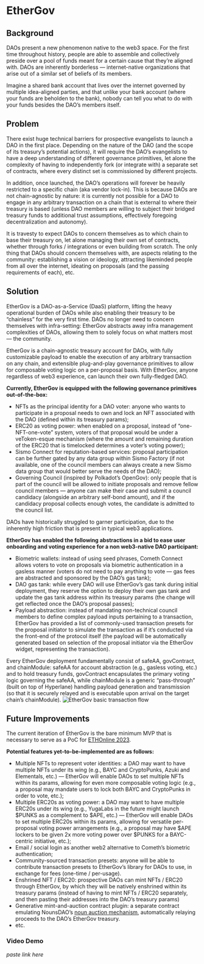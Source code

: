 # EtherGov

## Background
DAOs present a new phenomenon native to the web3 space. For the first time throughout history, people are able to assemble and collectively preside over a pool of funds meant for a certain cause that they’re aligned with. DAOs are inherently borderless — internet-native organizations that arise out of a similar set of beliefs of its members.

Imagine a shared bank account that lives over the internet governed by multiple idea-aligned parties, and that unlike your bank account (where your funds are beholden to the bank), nobody can tell you what to do with your funds besides the DAO’s members itself.

## Problem
There exist huge technical barriers for prospective evangelists to launch a DAO in the first place. Depending on the nature of the DAO (and the scope of its treasury’s potential actions), it will require the DAO’s evangelists to have a deep understanding of different governance primitives, let alone the complexity of having to independently fork (or integrate with) a separate set of contracts, where every distinct set is commissioned by different projects.

In addition, once launched, the DAO’s operations will forever be heavily restricted to a specific chain (aka vendor lock-in). This is because DAOs are not chain-agnostic by nature: it is currently not possible for a DAO to engage in any arbitrary transaction on a chain that is external to where their treasury is based (unless DAO members are willing to subject their bridged treasury funds to additional trust assumptions, effectively foregoing decentralization and autonomy).

It is travesty to expect DAOs to concern themselves as to which chain to base their treasury on, let alone managing their own set of contracts, whether through forks / integrations or even building from scratch. The only thing that DAOs should concern themselves with, are aspects relating to the community: establishing a vision or ideology, attracting likeminded people from all over the internet, ideating on proposals (and the passing requirements of each), etc.

## Solution
EtherGov is a DAO-as-a-Service (DaaS) platform, lifting the heavy operational burden of DAOs while also enabling their treasury to be “chainless” for the very first time. DAOs no longer need to concern themselves with infra-setting: EtherGov abstracts away infra management complexities of DAOs, allowing them to solely focus on what matters most — the community.

EtherGov is a chain-agnostic treasury account for DAOs, with fully customizable payload to enable the execution of any arbitrary transaction on any chain, and extensible plug-and-play governance primitives to allow for composable voting logic on a per-proposal basis. With EtherGov, anyone regardless of web3 experience, can launch their own fully-fledged DAO.

**Currently, EtherGov is equipped with the following governance primitives out-of-the-box:**
- NFTs as the principal identity for a DAO voter: anyone who wants to participate in a proposal needs to own and lock an NFT associated with the DAO (defined within its treasury params);
- ERC20 as voting power: when enabled on a proposal, instead of “one-NFT-one-vote” system, voters of that proposal would be under a veToken-esque mechanism (where the amount and remaining duration of the ERC20 that is timelocked determines a voter’s voting power);
- Sismo Connect for reputation-based services: proposal participation can be further gated by any data group within Sismo Factory (if not available, one of the council members can always create a new Sismo data group that would better serve the needs of the DAO);
- Governing Council (inspired by Polkadot’s OpenGov): only people that is part of the council will be allowed to initiate proposals and remove fellow council members — anyone can make their case and submit a council candidacy (alongside an arbitrary self-bond amount), and if the candidacy proposal collects enough votes, the candidate is admitted to the council list.

DAOs have historically struggled to garner participation, due to the inherently high friction that is present in typical web3 applications.

**EtherGov has enabled the following abstractions in a bid to ease user onboarding and voting experience for a non web3-native DAO participant:**
- Biometric wallets: instead of using seed phrases, Cometh Connect allows voters to vote on proposals via biometric authentication in a gasless manner (voters do not need to pay anything to vote — gas fees are abstracted and sponsored by the DAO’s gas tank);
- DAO gas tank: while every DAO will use EtherGov’s gas tank during initial deployment, they reserve the option to deploy their own gas tank and update the gas tank address within its treasury params (the change will get reflected once the DAO’s proposal passes);
- Payload abstraction: instead of mandating non-technical council members to define complex payload inputs pertaining to a transaction, EtherGov has provided a list of commonly-used transaction presets for the proposal initiator to simulate the transaction as if it’s conducted via the front-end of the protocol itself (the payload will be automatically generated based on selection of the proposal initiator via the EtherGov widget, representing the transaction).

Every EtherGov deployment fundamentally consist of safeAA, govContract, and chainModule: safeAA for account abstraction (e.g., gasless voting, etc.) and to hold treasury funds, govContract encapsulates the primary voting logic governing the safeAA, while chainModule is a generic “pass-through” (built on top of Hyperlane) handling payload generation and transmission (so that it is securely relayed and is executable upon arrival on the target chain’s chainModule).
![EtherGov basic transaction flow](https://github.com/EtherGov/EtherGov-README/assets/93366176/1115a268-2be2-4e13-be78-a59500c897dc)

## Future Improvements
The current iteration of EtherGov is the bare minimum MVP that is necessary to serve as a PoC for [ETHOnline 2023](https://ethglobal.com/events/ethonline2023).

**Potential features yet-to-be-implemented are as follows:**
- Multiple NFTs to represent voter identities: a DAO may want to have multiple NFTs under its wing (e.g., BAYC and CryptoPunks, Azuki and Elementals, etc.) — EtherGov will enable DAOs to set multiple NFTs within its params, allowing for even more composable voting logic (e.g., a proposal may mandate users to lock both BAYC and CryptoPunks in order to vote, etc.);
- Multiple ERC20s as voting power: a DAO may want to have multiple ERC20s under its wing (e.g., YugaLabs in the future might launch $PUNKS as a complement to $APE, etc.) — EtherGov will enable DAOs to set multiple ERC20s within its params, allowing for versatile per-proposal voting power arrangements (e.g., a proposal may have $APE lockers to be given 2x more voting power over $PUNKS for a BAYC-centric initiative, etc.);
- Email / social login as another web2 alternative to Cometh’s biometric authentication;
- Community-sourced transaction presets: anyone will be able to contribute transaction presets to EtherGov’s library for DAOs to use, in exchange for fees (one-time / per-usage).
- Enshrined NFT / ERC20: prospective DAOs can mint NFTs / ERC20 through EtherGov, by which they will be natively enshrined within its treasury params (instead of having to mint NFTs / ERC20 separately, and then pasting their addresses into the DAO’s treasury params)
- Generative mint-and-auction contract plugin: a separate contract emulating NounsDAO’s [noun auction mechanism](https://nouns.center/intro), automatically relaying proceeds to the DAO’s EtherGov treasury.
- etc.

### Video Demo
_paste link here_
